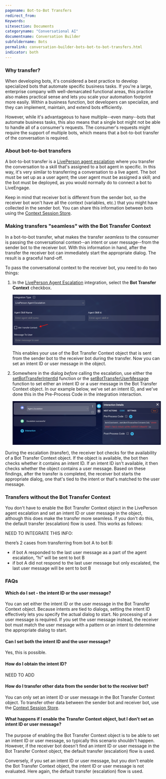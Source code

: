 ```yaml
---
pagename: Bot-to-Bot Transfers
redirect_from:
Keywords:
sitesection: Documents
categoryname: "Conversational AI"
documentname: Conversation Builder
subfoldername: Bots
permalink: conversation-builder-bots-bot-to-bot-transfers.html
indicator: both
---
```


### Why transfer?

When developing bots, it's considered a best practice to develop specialized bots that automate specific business tasks. If you're a large, enterprise company with well-demarcated functional areas, this practice also makes practical sense and lets you scale your automation footprint more easily. Within a business function, bot developers can specialize, and they can implement, maintain, and extend bots efficiently.

However, while it's advantageous to have multiple--even many--bots that automate business tasks, this also means that a single bot might not be able to handle all of a consumer's requests. The consumer's requests might require the support of multiple bots, which means that a bot-to-bot transfer of the conversation is required.

### About bot-to-bot transfers

A bot-to-bot transfer is a [LivePerson agent escalation](conversation-builder-integrations-liveperson-agent-escalation-integrations.html) where you transfer the conversation to a skill that's assigned to a bot agent in specific. In this way, it's very similar to transferring a conversation to a live agent. The bot must be set up as a user agent; the user agent must be assigned a skill; and the bot must be deployed, as you would normally do to connect a bot to LiveEngage.

Keep in mind that receiver bot is different from the sender bot, so the receiver bot won't have all the context (variables, etc.) that you might have collected in the sender bot. You can share this information between bots using the [Context Session Store](conversation-builder-scripting-functions-manage-the-context-session-store.html).

### Making transfers "seamless" with the Bot Transfer Context

In a bot-to-bot transfer, what makes the transfer *seamless* to the consumer is passing the conversational context--an intent or user message--from the sender bot to the receiver bot. With this information in hand, after the transfer the receiver bot can immediately start the appropriate dialog. The result is a graceful hand-off.

To pass the conversational context to the receiver bot, you need to do two things:

1. In the [LivePerson Agent Escalation](conversation-builder-integrations-liveperson-agent-escalation-integrations.html) integration, select the **Bot Transfer Context** checkbox.

    <img class="fancyimage" style="width:800px" src="img/ConvoBuilder/bots_collab1.png">

    This enables your use of the Bot Transfer Context object that is sent from the sender bot to the receiver bot during the transfer. Now you can set an intent ID or user message in the object.

2. Somewhere in the dialog *before* calling the escalation, use either the [setBotTransferIntentId](conversation-builder-scripting-functions-get-set-contextual-data.html#set-bot-transfer-intent-id) function or the [setBotTransferUserMessage](conversation-builder-scripting-functions-get-set-contextual-data.html#set-bot-transfer-user-message) function to set either an intent ID or a user message in the Bot Transfer Context object. In our example below, we've set an intent ID, and we've done this in the Pre-Process Code in the integration interaction.

    <img class="fancyimage" style="width:800px" src="img/ConvoBuilder/bots_collab2.png">

During the escalation (transfer), the receiver bot checks for the availability of a Bot Transfer Context object. If the object is available, the bot then checks whether it contains an intent ID. If an intent ID isn't available, it then checks whether the object contains a user message. Based on these findings, after the transfer is completed, the receiver bot starts the  appropriate dialog, one that's tied to the intent or that's matched to the user message.

### Transfers without the Bot Transfer Context

You don't have to enable the Bot Transfer Context object in the LivePerson agent escalation and set an intent ID or user message in the object, although this does make the transfer more seamless. If you don't do this, the default transfer (escalation) flow is used. This works as follows:

NEED TO INTEGRATE THIS INFO:

there’s 2 cases from transferring from bot A to bot B:

* if bot A responded to the last user message as a part of the agent escalation, “hi” will be sent to bot B
* if bot A did not respond to the last user message but only escalated, the last user message will be sent to bot B

### FAQs

#### Which do I set - the intent ID or the user message?

You can set either the intent ID or the user message in the Bot Transfer Context object. Because intents are tied to dialogs, setting the intent ID effectively lets you specify the actual dialog to start. No processing of a user message is required. If you set the user message instead, the receiver bot must match the user message with a pattern or an intent to determine the appropriate dialog to start.

#### Can I set both the intent ID and the user message?

Yes, this is possible.

#### How do I obtain the intent ID?

NEED TO ADD

#### How do I transfer other data from the sender bot to the receiver bot?

You can only set an intent ID or user message in the Bot Transfer Context object. To transfer other data between the sender bot and receiver bot, use the [Context Session Store](conversation-builder-scripting-functions-manage-the-context-session-store.html).

#### What happens if I enable the Transfer Context object, but I don't set an intent ID or user message?

The purpose of enabling the Bot Transfer Context object is to be able to set an intent ID or user message, so typically this scenario shouldn't happen. However, if the receiver bot doesn't find an intent ID or user message in the Bot Transfer Context object, the default transfer (escalation) flow is used.

Conversely, if you set an intent ID or user message, but you don't enable the Bot Transfer Context object, the intent ID or user message is not evaluated. Here again, the default transfer (escalation) flow is used.
